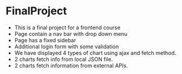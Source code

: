 # FinalProject
- This is a final project for a frontend course
- Page contain a nav bar with drop down menu
- Page has a fixed sidebar
- Additional login form  with some validation
- We have displayed 4 types of chart using ajax and fetch method.
- 2 charts fetch info from local JSON file.
- 2 charts fetch information from external APIs.
